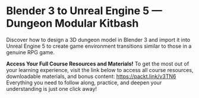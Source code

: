 # Blender 3 to Unreal Engine 5 — Dungeon Modular Kitbash 
Discover how to design a 3D dungeon model in Blender 3 and import it into Unreal Engine 5 to create game environment transitions similar to those in a genuine RPG game. 

**Access Your Full Course Resources and Materials!**
To get the most out of your learning experience, visit the link below to access all course resources, downloadable materials, and bonus content: https://packt.link/v3TN6
Everything you need to follow along, practice, and deepen your understanding is just one click away!

